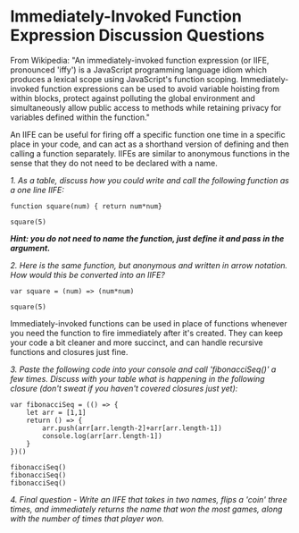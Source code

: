 # Immediately-Invoked Function Expression Discussion Questions

From Wikipedia: "An immediately-invoked function expression (or IIFE, pronounced 'iffy') is a JavaScript programming language idiom which produces a lexical scope using JavaScript's function scoping. Immediately-invoked function expressions can be used to avoid variable hoisting from within blocks, protect against polluting the global environment and simultaneously allow public access to methods while retaining privacy for variables defined within the function."

An IIFE can be useful for firing off a specific function one time in a specific place in your code, and can act as a shorthand version of defining and then calling a function separately.  IIFEs are similar to anonymous functions in the sense that they do not need to be declared with a name.

*1. As a table, discuss how you could write and call the following function as a one line IIFE:*

```
function square(num) { return num*num}

square(5)
```

***Hint: you do not need to name the function, just define it and pass in the argument.***

*2. Here is the same function, but anonymous and written in arrow notation.  How would this be converted into an IIFE?*

```
var square = (num) => (num*num)

square(5)
```

Immediately-invoked functions can be used in place of functions whenever you need the function to fire immediately after it's created.  They can keep your code a bit cleaner and more succinct, and can handle recursive functions and closures just fine.

*3. Paste the following code into your console and call 'fibonacciSeq()' a few times.  Discuss with your table what is happening in the following closure (don't sweat if you haven't covered closures just yet):*

```
var fibonacciSeq = (() => {
	let arr = [1,1]
	return () => {
		arr.push(arr[arr.length-2]+arr[arr.length-1])
		console.log(arr[arr.length-1])
	}
})()

fibonacciSeq()
fibonacciSeq()
fibonacciSeq()
```

*4. Final question - Write an IIFE that takes in two names, flips a 'coin' three times, and immediately returns the name that won the most games, along with the number of times that player won.*
